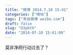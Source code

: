 ```yaml
---
title: "微博 2014.7.10 15:41"
categories: ["嘀咕"]
tags: ["来自微博 weibo.com"]
draft: false
slug: "O3pbth"
date: "2014-07-10 15:41:00"
---
```


<p>莫非净网行动过去了？ ​​​​</p>
